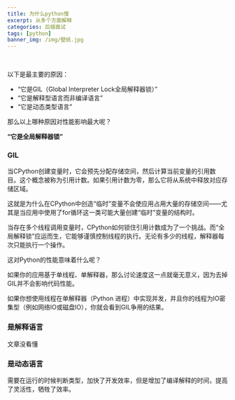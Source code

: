 ```yaml
---
title: 为什么python慢
excerpt: 从多个方面解释
categories: 后端面试
tags: [python]
banner_img: /img/壁纸.jpg
---
```


​	

以下是最主要的原因：

- “它是GIL（Global Interpreter Lock全局解释器锁）”
- “它是解释型语言而非编译语言”
- “它是动态类型语言”

那么以上哪种原因对性能影响最大呢？

**“它是全局解释器锁”**

### GIL

当CPython创建变量时，它会预先分配存储空间，然后计算当前变量的引用数目。这个概念被称为引用计数。如果引用计数为零，那么它将从系统中释放对应存储区域。

这就是为什么在CPython中创造“临时”变量不会使应用占用大量的存储空间——尤其是当应用中使用了for循环这一类可能大量创建“临时”变量的结构时。

当存在多个线程调用变量时，CPython如何锁住引用计数成为了一个挑战。而“全局解释锁”应运而生，它能够谨慎控制线程的执行。无论有多少的线程，解释器每次只能执行一个操作。

这对Python的性能意味着什么呢？

如果你的应用基于单线程、单解释器，那么讨论速度这一点就毫无意义，因为去掉GIL并不会影响代码性能。

如果你想使用线程在单解释器（Python 进程）中实现并发，并且你的线程为IO密集型（例如网络IO或磁盘IO），你就会看到GIL争用的结果。

### 是解释语言

文章没看懂

### 是动态语言

​	需要在运行的时候判断类型，加快了开发效率，但是增加了编译解释的时间，提高了灵活性，牺牲了效率。
